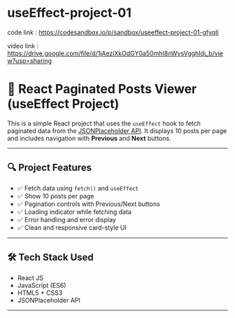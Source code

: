 # useEffect-project-01

code link : https://codesandbox.io/p/sandbox/useeffect-project-01-gfyqll

video link : https://drive.google.com/file/d/1jAeziXkOdGY0a50mhI8nWysVgghIdj_b/view?usp=sharing


# 📘 React Paginated Posts Viewer (useEffect Project)

This is a simple React project that uses the `useEffect` hook to fetch paginated data from the [JSONPlaceholder API](https://jsonplaceholder.typicode.com/posts). It displays 10 posts per page and includes navigation with **Previous** and **Next** buttons.

---

## 🔍 Project Features

- ✅ Fetch data using `fetch()` and `useEffect`
- ✅ Show 10 posts per page
- ✅ Pagination controls with Previous/Next buttons
- ✅ Loading indicator while fetching data
- ✅ Error handling and error display
- ✅ Clean and responsive card-style UI

---

## 🛠️ Tech Stack Used

- React JS
- JavaScript (ES6)
- HTML5 + CSS3
- JSONPlaceholder API

---


